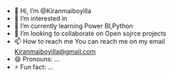 - 👋 Hi, I’m @Kiranmaiboyilla
- 👀 I’m interested in 
- 🌱 I’m currently learning Power BI,Python
- 💞️ I’m looking to collaborate on Open sojrce projects
- 📫 How to reach me You can reach me on my email Kiranmaiboyilla@gmail.com
- 😄 Pronouns: ...
- ⚡ Fun fact: ...

<!---
Kiranmaiboyilla/Kiranmaiboyilla is a ✨ special ✨ repository because its `README.md` (this file) appears on your GitHub profile.
You can click the Preview link to take a look at your changes.
--->
